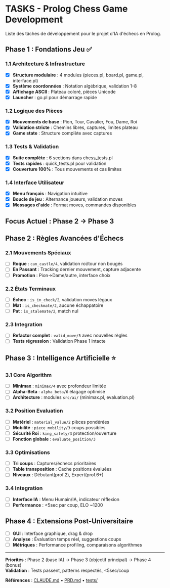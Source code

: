 # TASKS - Prolog Chess Game Development

Liste des tâches de développement pour le projet d'IA d'échecs en Prolog.

## Phase 1 : Fondations Jeu ✅

### 1.1 Architecture & Infrastructure
- [x] **Structure modulaire** : 4 modules (pieces.pl, board.pl, game.pl, interface.pl)
- [x] **Système coordonnées** : Notation algébrique, validation 1-8
- [x] **Affichage ASCII** : Plateau coloré, pièces Unicode
- [x] **Launcher** : go.pl pour démarrage rapide

### 1.2 Logique des Pièces
- [x] **Mouvements de base** : Pion, Tour, Cavalier, Fou, Dame, Roi
- [x] **Validation stricte** : Chemins libres, captures, limites plateau
- [x] **Game state** : Structure complète avec captures

### 1.3 Tests & Validation
- [x] **Suite complète** : 6 sections dans chess_tests.pl
- [x] **Tests rapides** : quick_tests.pl pour validation
- [x] **Couverture 100%** : Tous mouvements et cas limites

### 1.4 Interface Utilisateur
- [x] **Menu français** : Navigation intuitive
- [x] **Boucle de jeu** : Alternance joueurs, validation moves
- [x] **Messages d'aide** : Format moves, commandes disponibles

## Focus Actuel : Phase 2 → Phase 3

## Phase 2 : Règles Avancées d'Échecs

### 2.1 Mouvements Spéciaux
- [ ] **Roque** : `can_castle/4`, validation roi/tour non bougés
- [ ] **En Passant** : Tracking dernier mouvement, capture adjacente
- [ ] **Promotion** : Pion→Dame/autre, interface choix

### 2.2 États Terminaux  
- [ ] **Échec** : `is_in_check/2`, validation moves légaux
- [ ] **Mat** : `is_checkmate/2`, aucune échappatoire
- [ ] **Pat** : `is_stalemate/2`, match nul

### 2.3 Integration
- [ ] **Refactor complet** : `valid_move/5` avec nouvelles règles
- [ ] **Tests régression** : Validation Phase 1 intacte

## Phase 3 : Intelligence Artificielle ⭐

### 3.1 Core Algorithm
- [ ] **Minimax** : `minimax/4` avec profondeur limitée
- [ ] **Alpha-Beta** : `alpha_beta/6` élagage optimisé
- [ ] **Architecture** : modules `src/ai/` (minimax.pl, evaluation.pl)

### 3.2 Position Evaluation
- [ ] **Matériel** : `material_value/2` pièces pondérées
- [ ] **Mobilité** : `piece_mobility/3` coups possibles  
- [ ] **Sécurité Roi** : `king_safety/3` protection/ouverture
- [ ] **Fonction globale** : `evaluate_position/3`

### 3.3 Optimisations
- [ ] **Tri coups** : Captures/échecs prioritaires
- [ ] **Table transposition** : Cache positions évaluées
- [ ] **Niveaux** : Débutant(prof.2), Expert(prof.6+)

### 3.4 Integration
- [ ] **Interface IA** : Menu Humain/IA, indicateur réflexion
- [ ] **Performance** : <5sec par coup, ELO ~1200

## Phase 4 : Extensions Post-Universitaire

- [ ] **GUI** : Interface graphique, drag & drop
- [ ] **Analyse** : Évaluation temps réel, suggestions coups
- [ ] **Métriques** : Performance profiling, comparaisons algorithmes

---

**Priorités** : Phase 2 (base IA) → Phase 3 (objectif principal) → Phase 4 (bonus)  
**Validation** : Tests passent, patterns respectés, <5sec/coup

**Références** : [CLAUDE.md](.claude/CLAUDE.md) • [PRD.md](PRD.md) • [tests/](tests/)